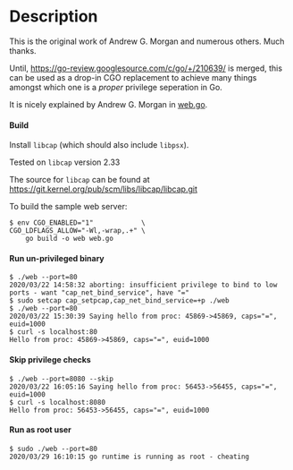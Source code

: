 # Description

This is the original work of Andrew G. Morgan and numerous others. Much thanks.

Until, https://go-review.googlesource.com/c/go/+/210639/ is merged, this can be used as a drop-in CGO replacement to 
achieve many things amongst which one is a *proper* privilege seperation in Go.

It is nicely explained by Andrew G. Morgan in [web.go](examples/web.go#L13).

#### Build

Install `libcap` (which should also include `libpsx`).

Tested on `libcap` version 2.33

The source for `libcap` can be found at https://git.kernel.org/pub/scm/libs/libcap/libcap.git

To build the sample web server:

```fish
$ env CGO_ENABLED="1"            \
CGO_LDFLAGS_ALLOW="-Wl,-wrap,.+" \
    go build -o web web.go
```

#### Run un-privileged binary

```fish
$ ./web --port=80
2020/03/22 14:58:32 aborting: insufficient privilege to bind to low ports - want "cap_net_bind_service", have "="
$ sudo setcap cap_setpcap,cap_net_bind_service=+p ./web
$ ./web --port=80
2020/03/22 15:30:39 Saying hello from proc: 45869->45869, caps="=", euid=1000
$ curl -s localhost:80
Hello from proc: 45869->45869, caps="=", euid=1000
```

#### Skip privilege checks

```fish
$ ./web --port=8080 --skip
2020/03/22 16:05:16 Saying hello from proc: 56453->56455, caps="=", euid=1000
$ curl -s localhost:8080
Hello from proc: 56453->56455, caps="=", euid=1000
```

#### Run as root user
```fish
$ sudo ./web --port=80
2020/03/29 16:10:15 go runtime is running as root - cheating
```
